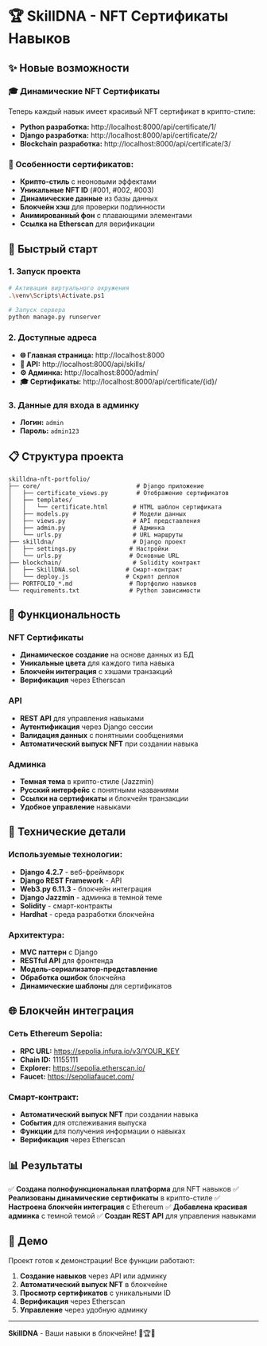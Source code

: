 # 🏆 SkillDNA - NFT Сертификаты Навыков

## ✨ Новые возможности

### 🎓 Динамические NFT Сертификаты
Теперь каждый навык имеет красивый NFT сертификат в крипто-стиле:

- **Python разработка:** http://localhost:8000/api/certificate/1/
- **Django разработка:** http://localhost:8000/api/certificate/2/
- **Blockchain разработка:** http://localhost:8000/api/certificate/3/

### 🎨 Особенности сертификатов:
- **Крипто-стиль** с неоновыми эффектами
- **Уникальные NFT ID** (#001, #002, #003)
- **Динамические данные** из базы данных
- **Блокчейн хэш** для проверки подлинности
- **Анимированный фон** с плавающими элементами
- **Ссылка на Etherscan** для верификации

## 🚀 Быстрый старт

### 1. Запуск проекта
```bash
# Активация виртуального окружения
.\venv\Scripts\Activate.ps1

# Запуск сервера
python manage.py runserver
```

### 2. Доступные адреса
- **🌐 Главная страница:** http://localhost:8000
- **🔗 API:** http://localhost:8000/api/skills/
- **⚙️ Админка:** http://localhost:8000/admin/
- **🎓 Сертификаты:** http://localhost:8000/api/certificate/{id}/

### 3. Данные для входа в админку
- **Логин:** `admin`
- **Пароль:** `admin123`

## 📋 Структура проекта

```
skilldna-nft-portfolio/
├── core/                           # Django приложение
│   ├── certificate_views.py        # Отображение сертификатов
│   ├── templates/
│   │   └── certificate.html       # HTML шаблон сертификата
│   ├── models.py                  # Модели данных
│   ├── views.py                   # API представления
│   ├── admin.py                   # Админка
│   └── urls.py                    # URL маршруты
├── skilldna/                      # Django проект
│   ├── settings.py               # Настройки
│   └── urls.py                   # Основные URL
├── blockchain/                    # Solidity контракт
│   ├── SkillDNA.sol             # Смарт-контракт
│   └── deploy.js                # Скрипт деплоя
├── PORTFOLIO_*.md                # Портфолио навыков
└── requirements.txt              # Python зависимости
```

## 🎯 Функциональность

### NFT Сертификаты
- **Динамическое создание** на основе данных из БД
- **Уникальные цвета** для каждого типа навыка
- **Блокчейн интеграция** с хэшами транзакций
- **Верификация** через Etherscan

### API
- **REST API** для управления навыками
- **Аутентификация** через Django сессии
- **Валидация данных** с понятными сообщениями
- **Автоматический выпуск NFT** при создании навыка

### Админка
- **Темная тема** в крипто-стиле (Jazzmin)
- **Русский интерфейс** с понятными названиями
- **Ссылки на сертификаты** и блокчейн транзакции
- **Удобное управление** навыками

## 🔧 Технические детали

### Используемые технологии:
- **Django 4.2.7** - веб-фреймворк
- **Django REST Framework** - API
- **Web3.py 6.11.3** - блокчейн интеграция
- **Django Jazzmin** - админка в темной теме
- **Solidity** - смарт-контракты
- **Hardhat** - среда разработки блокчейна

### Архитектура:
- **MVC паттерн** с Django
- **RESTful API** для фронтенда
- **Модель-сериализатор-представление**
- **Обработка ошибок** блокчейна
- **Динамические шаблоны** для сертификатов

## 🌐 Блокчейн интеграция

### Сеть Ethereum Sepolia:
- **RPC URL:** https://sepolia.infura.io/v3/YOUR_KEY
- **Chain ID:** 11155111
- **Explorer:** https://sepolia.etherscan.io/
- **Faucet:** https://sepoliafaucet.com/

### Смарт-контракт:
- **Автоматический выпуск NFT** при создании навыка
- **События** для отслеживания выпуска
- **Функции** для получения информации о навыках
- **Верификация** через Etherscan

## 📊 Результаты

✅ **Создана полнофункциональная платформа** для NFT навыков
✅ **Реализованы динамические сертификаты** в крипто-стиле
✅ **Настроена блокчейн интеграция** с Ethereum
✅ **Добавлена красивая админка** с темной темой
✅ **Создан REST API** для управления навыками

## 🎉 Демо

Проект готов к демонстрации! Все функции работают:

1. **Создание навыков** через API или админку
2. **Автоматический выпуск NFT** в блокчейне
3. **Просмотр сертификатов** с уникальными ID
4. **Верификация** через Etherscan
5. **Управление** через удобную админку

---

**SkillDNA** - Ваши навыки в блокчейне! 🚀🏆✨
